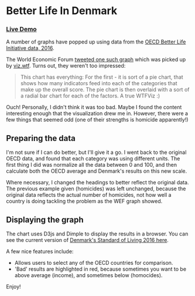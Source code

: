 # Better Life In Denmark
### [Live Demo](https://michaelmcmullin.github.io/betterlifeindenmark/)

A number of graphs have popped up using data from the [OECD Better Life
Initiative data, 2016](www.oecd.org/statistics/Better-Life-Initiative-2016-country-notes-data.xlsx).

The World Economic Forum [tweeted one such graph](https://twitter.com/wef/status/842782743637495808)
which was picked up by [viz.wtf](http://viz.wtf/). Turns out, they weren't too
impressed:

> This chart has everything: For the first - it is sort of a pie chart, that
shows how many indicators feed into each of the categories that make up the
overall score. The pie chart is then overlaid with a sort of a radial bar chart
for each of the factors. A true WTFViz :)

Ouch! Personally, I didn't think it was too bad. Maybe I found the content
interesting enough that the visualization drew me in. However, there were a
few things that seemed odd (one of their strengths is homicide apparently!)

## Preparing the data
I'm not sure if I can do better, but I'll give it a go. I went back to the
original OECD data, and found that each category was using different units. The
first thing I did was normalize all the data between 0 and 100, and then
calculate both the OECD average and Denmark's results on this new scale.

Where necessary, I changed the headings to better reflect the original data.
The previous example given (homicides) was left unchanged, because the original
data reflects the actual number of homicides, not how well a country is doing
tackling the problem as the WEF graph showed.

## Displaying the graph
The chart uses D3js and Dimple to display the results in a browser. You can see
the current version of [Denmark's Standard of Living 2016 here](https://mrmcnerd.github.io/betterlifeindenmark/).

A few nice features include:

* Allows users to select any of the OECD countries for comparison.
* 'Bad' results are highlighted in red, because sometimes you want to be above
average (income), and sometimes below (homocides).

Enjoy!
